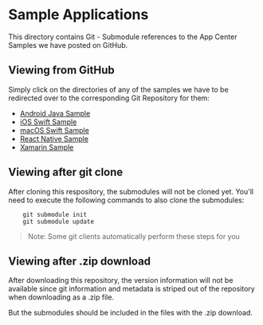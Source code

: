 # Sample Applications

This directory contains Git - Submodule references to the App Center Samples we have posted on GitHub.

## Viewing from GitHub

Simply click on the directories of any of the samples we have to be redirected over to the corresponding Git Repository for them:

- [Android Java Sample](https://github.com/microsoft/appcenter-sampleapp-android)
- [iOS Swift Sample](https://github.com/microsoft/appcenter-sampleapp-ios-swift)
- [macOS Swift Sample](https://github.com/microsoft/appcenter-sampleapp-macos-swift)
- [React Native Sample](https://github.com/microsoft/appcenter-sampleapp-react-native)
- [Xamarin Sample](https://github.com/microsoft/appcenter-sampleapp-xamarin)

## Viewing after git clone

After cloning this respository, the submodules will not be cloned yet. You'll need to execute the following commands to also clone the submodules:

```shell
    git submodule init
    git submodule update
```

> Note: Some git clients automatically perform these steps for you

## Viewing after .zip download

After downloading this repository, the version information will not be available since git information and metadata is striped out of the repository when downloading as a .zip file.

But the submodules should be included in the files with the .zip download.
